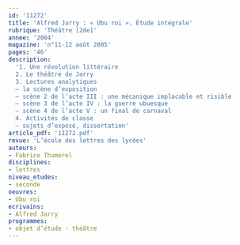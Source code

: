 ```yaml
---
id: '11272'
title: 'Alfred Jarry : « Ubu roi ». Étude intégrale'
rubrique: 'Théâtre [2de]'
annee: '2004'
magazine: 'n°11-12 août 2005'
pages: '46'
description: 
  '1. Une révolution littéraire
  2. Le théâtre de Jarry
  3. Lectures analytiques
  – la scène d’exposition
  – scène 2 de l’acte III : une mécanique implacable et risible
  – scène 3 de l’acte IV : la guerre ubuesque
  – scène 4 de l’acte V : un final de carnaval
  4. Activités de classe
  – sujets d’exposé, dissertation'
article_pdf: '11272.pdf'
revue: 'L’école des lettres des lycées'
auteurs:
- Fabrice Thumerel
disciplines:
- lettres
niveau_etudes:
- seconde
oeuvres:
- Ubu roi
ecrivains:
- Alfred Jarry
programmes:
- objet d’étude - théâtre
---
```

